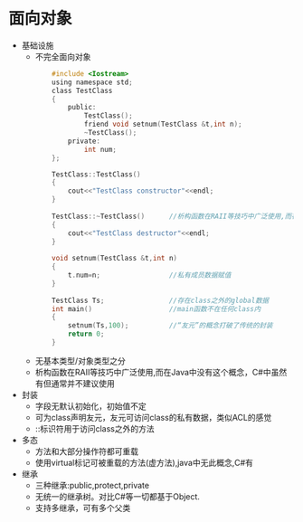 # 面向对象
- 基础设施
    - 不完全面向对象
        ```C
            #include <Iostream>
            using namespace std;
            class TestClass
            {
                public:
                    TestClass();
                    friend void setnum(TestClass &t,int n);
                    ~TestClass();
                private:
                    int num;
            };

            TestClass::TestClass()
            {
                cout<<"TestClass constructor"<<endl;
            }
            
            TestClass::~TestClass()      //析构函数在RAII等技巧中广泛使用,而在Java中没有这个概念，C#中虽然有但通常并不建议使用
            {
                cout<<"TestClass destructor"<<endl;
            }
            
            void setnum(TestClass &t,int n)
            {
                t.num=n;                 //私有成员数据赋值
            }
            
            TestClass Ts;                //存在class之外的global数据
            int main()                   //main函数不在任何class内
            {
                setnum(Ts,100);          //“友元”的概念打破了传统的封装
                return 0;
            }
        ```
    - 无基本类型/对象类型之分
    - 析构函数在RAII等技巧中广泛使用,而在Java中没有这个概念，C#中虽然有但通常并不建议使用
- 封装
    - 字段无默认初始化，初始值不定
    - 可为class声明友元，友元可访问class的私有数据，类似ACL的感觉
    - ::标识符用于访问class之外的方法
- 多态
    - 方法和大部分操作符都可重载
    - 使用virtual标记可被重载的方法(虚方法),java中无此概念,C#有
- 继承
    - 三种继承:public,protect,private
    - 无统一的继承树。对比C#等一切都基于Object.
    - 支持多继承，可有多个父类

